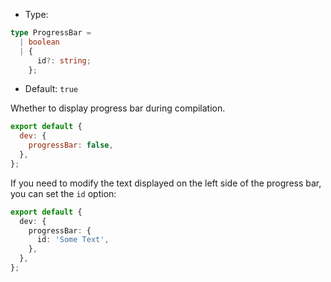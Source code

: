 - Type:

```ts
type ProgressBar =
  | boolean
  | {
      id?: string;
    };
```

- Default: `true`

Whether to display progress bar during compilation.

```js
export default {
  dev: {
    progressBar: false,
  },
};
```

If you need to modify the text displayed on the left side of the progress bar, you can set the `id` option:

```ts
export default {
  dev: {
    progressBar: {
      id: 'Some Text',
    },
  },
};
```
